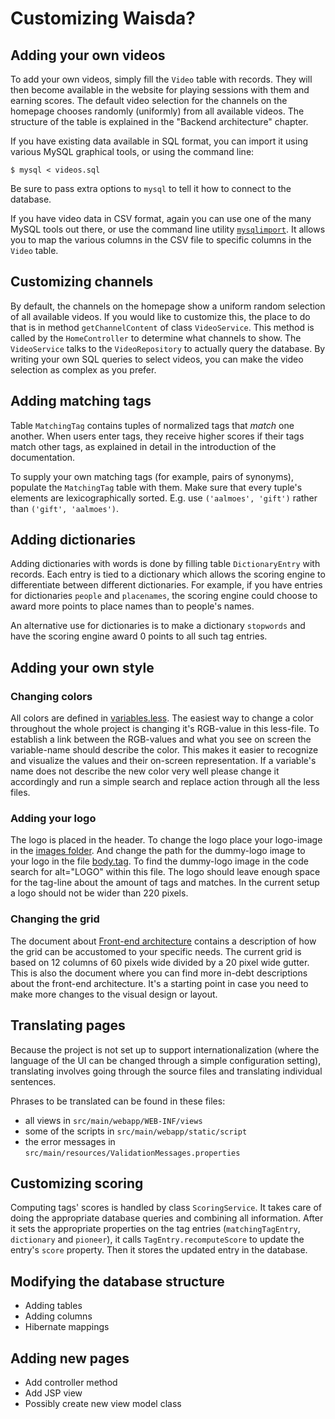 # Customizing Waisda?

## Adding your own videos

To add your own videos, simply fill the `Video` table with records. They will then become available in the website for playing sessions with them and earning scores. The default video selection for the channels on the homepage chooses randomly (uniformly) from all available videos. The structure of the table is explained in the "Backend architecture" chapter.

If you have existing data available in SQL format, you can import it using various MySQL graphical tools, or using the command line:

```
$ mysql < videos.sql
```

Be sure to pass extra options to `mysql` to tell it how to connect to the database.

If you have video data in CSV format, again you can use one of the many MySQL tools out there, or use the command line utility [`mysqlimport`](https://dev.mysql.com/doc/refman/5.0/en/mysqlimport.html). It allows you to map the various columns in the CSV file to specific columns in the `Video` table.

## Customizing channels

By default, the channels on the homepage show a uniform random selection of all available videos. If you would like to customize this, the place to do that is in method `getChannelContent` of class `VideoService`. This method is called by the `HomeController` to determine what channels to show. The `VideoService` talks to the `VideoRepository` to actually query the database. By writing your own SQL queries to select videos, you can make the video selection as complex as you prefer.

## Adding matching tags

Table `MatchingTag` contains tuples of normalized tags that *match* one another. When users enter tags, they receive higher scores if their tags match other tags, as explained in detail in the introduction of the documentation.

To supply your own matching tags (for example, pairs of synonyms), populate the `MatchingTag` table with them. Make sure that every tuple's elements are lexicographically sorted. E.g. use `('aalmoes', 'gift')` rather than `('gift', 'aalmoes')`.

## Adding dictionaries

Adding dictionaries with words is done by filling table `DictionaryEntry` with records. Each entry is tied to a dictionary which allows the scoring engine to differentiate between different dictionaries. For example, if you have entries for dictionaries `people` and `placenames`, the scoring engine could choose to award more points to place names than to people's names.

An alternative use for dictionaries is to make a dictionary `stopwords` and have the scoring engine award 0 points to all such tag entries.

## Adding your own style

### Changing colors

All colors are defined in [variables.less](../src/main/webapp/static/styles/less/variables.less). The easiest way to change a color throughout the whole project is changing it's RGB-value in this less-file. To establish a link between the RGB-values and what you see on screen the variable-name should describe the color. This makes it easier to recognize and visualize the values and their on-screen representation. If a variable's name does not describe the new color very well please change it accordingly and run a simple search and replace action through all the less files.

### Adding your logo

The logo is placed in the header. To change the logo place your logo-image in the [images folder](../src/main/webapp/static/img). And change the path for the dummy-logo image to your logo in the file [body.tag](../src/main/webapp/WEB-INF/tags/body.tag). To find the dummy-logo image in the code search for alt="LOGO" within this file. The logo should leave enough space for the tag-line about the amount of tags and matches. In the current setup a logo should not be wider than 220 pixels. 

### Changing the grid

The document about [Front-end architecture](frontend.md) contains a description of how the grid can be accustomed to your specific needs. The current grid is based on 12 columns of 60 pixels wide divided by a 20 pixel wide gutter. This is also the document where you can find more in-debt descriptions about the front-end architecture. It's a starting point in case you need to make more changes to the visual design or layout. 

## Translating pages

Because the project is not set up to support internationalization (where the language of the UI can be changed through a simple configuration setting), translating involves going through the source files and translating individual sentences.

Phrases to be translated can be found in these files:

* all views in `src/main/webapp/WEB-INF/views`
* some of the scripts in `src/main/webapp/static/script`
* the error messages in `src/main/resources/ValidationMessages.properties`

## Customizing scoring

Computing tags' scores is handled by class `ScoringService`. It takes care of doing the appropriate database queries and combining all information. After it sets the appropriate properties on the tag entries (`matchingTagEntry`, `dictionary` and `pioneer`), it calls `TagEntry.recomputeScore` to update the entry's `score` property. Then it stores the updated entry in the database.

## Modifying the database structure

* Adding tables
* Adding columns
* Hibernate mappings

## Adding new pages

* Add controller method
* Add JSP view
* Possibly create new view model class

